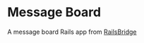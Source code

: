 # Message Board

A message board Rails app from [RailsBridge](http://docs.railsbridge.org/message-board/ "RailsBridge's message board project")
